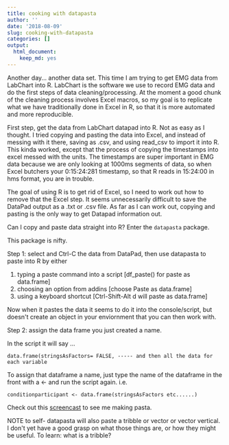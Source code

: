 ```yaml
---
title: cooking with datapasta
author: ''
date: '2018-08-09'
slug: cooking-with-datapasta
categories: []
output:
  html_document:
    keep_md: yes
---
```


Another day... another data set. This time I am trying to get EMG data from LabChart into R. LabChart is the software we use to record EMG data and do the first steps of data cleaning/processing. At the moment a good chunk of the cleaning process involves Excel macros, so my goal is to replicate what we have traditionally done in Excel in R, so that it is more automated and more reproducible. 



First step, get the data from LabChart datapad into R. Not as easy as I thought. I tried copying and pasting the data into Excel, and instead of messing with it there, saving as .csv, and using read_csv to import it into R. This kinda worked, except that the process of copying the timestamps into excel messed with the units. The timestamps are super important in EMG data because we are only looking at 1000ms segments of data, so when Excel butchers your 0:15:24:281 timestamp, so that R reads in 15:24:00 in hms format, you are in trouble. 

The goal of using R is to get rid of Excel, so I need to work out how to remove that the Excel step. It seems unnecessarily difficult to save the DataPad output as a .txt or .csv file. As far as I can work out, copying and pasting is the only way to get Datapad information out.  

Can I copy and paste data straight into R? Enter the `datapasta` package. 

This package is nifty. 

Step 1: select and Ctrl-C the data from DataPad, then use datapasta to paste into R by either

1. typing a paste command into a script [df_paste() for paste as data.frame]  
2. choosing an option from addins [choose Paste as data.frame] 
3. using a keyboard shortcut [Ctrl-Shift-Alt d will paste as data.frame]

Now when it pastes the data it seems to do it into the console/script, but doesn't create an object in your enviornment that you can then work with. 

Step 2:  assign the data frame you just created a name. 

In the script it will say ...

```
data.frame(stringsAsFactors= FALSE, ----- and then all the data for each variable

```
To assign that dataframe a name, just type the name of the dataframe in the front with a <- and run the script again. i.e.

```
conditionparticipant <- data.frame(stringsAsFactors etc......)
```

Check out this [screencast](https://drive.google.com/file/d/1hYOMO7EuQzJgS1M5_Xj6hqqjxLHouIKU/view) to see me making pasta. 
 
NOTE to self- datapasta will also paste a tribble or vector or vector vertical. I don't yet have a good grasp on what those things are, or how they might be useful. To learn: what is a tribble? 
  

